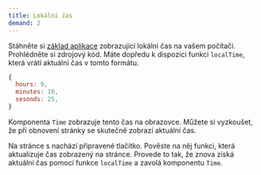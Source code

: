 ```yaml
---
title: Lokální čas
demand: 2
---
```


Stáhněte si [základ aplikace](assets/lokalni-cas-zadani.zip) zobrazující lokální čas na vašem počítači. Prohlédněte si zdrojový kód. Máte dopředu k dispozici funkci `localTime`, která vrátí aktuální čas v tomto formátu.

```js
{
  hours: 9,
  minutes: 16,
  sesonds: 25,
}
```

Komponenta `Time` zobrazuje tento čas na obrazovce. Můžete si vyzkoušet, že při obnovení stránky se skutečně zobrazí aktuální čas.

Na stránce s nachází připravené tlačítko. Pověste na něj funkci, která aktualizuje čas zobrazený na stránce. Provede to tak, že znova získá aktuální čas pomocí funkce `localTime` a zavolá komponentu `Time`.
